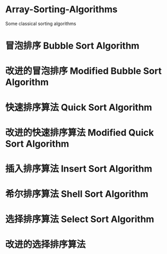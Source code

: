 # Array-Sorting-Algorithms
Some classical sorting algorithms

# 冒泡排序 Bubble Sort Algorithm
# 改进的冒泡排序 Modified Bubble Sort Algorithm
# 快速排序算法 Quick Sort Algorithm
# 改进的快速排序算法 Modified Quick Sort Algorithm
# 插入排序算法 Insert Sort Algorithm
# 希尔排序算法 Shell Sort Algorithm
# 选择排序算法 Select Sort Algorithm
# 改进的选择排序算法 
